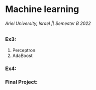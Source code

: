 # Machine learning
###### Ariel University, Israel || Semester B 2022

### Ex3: 
1. Perceptron
2. AdaBoost

### Ex4: 

### Final Project: 


